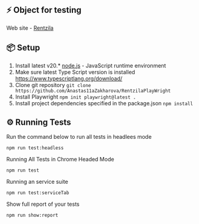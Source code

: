 ## ⚡️ Object for testing

Web site - [Rentzila](https://dev.rentzila.com.ua//)

## 📦 Setup

1. Install latest v20.\* [node.js](https://nodejs.org/en/) - JavaScript runtime environment
2. Make sure latest Type Script version is installed https://www.typescriptlang.org/download/
3. Clone git repository `git clone https://github.com/Anastas11aZakharova/RentzilaPlayWright`
4. Install Playwright `npm init playwright@latest .`
5. Install project dependencies specified in the package.json `npm install`

## ⚙️ Running Tests

Run the command below to run all tests in headlees mode

```
npm run test:headless
```

Running All Tests in Chrome Headed Mode

```
npm run test
```

Running an service suite

```
npm run test:serviceTab
```

Show full report of your tests

```
npm run show:report
```
